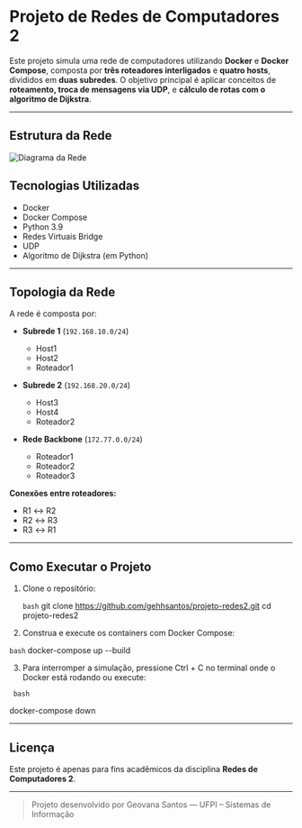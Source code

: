 # Projeto de Redes de Computadores 2

Este projeto simula uma rede de computadores utilizando **Docker** e **Docker Compose**, composta por **três roteadores interligados** e **quatro hosts**, divididos em **duas subredes**. O objetivo principal é aplicar conceitos de **roteamento, troca de mensagens via UDP**, e **cálculo de rotas com o algoritmo de Dijkstra**.

---

## Estrutura da Rede

![Diagrama da Rede](imgs/diagrama.png)


## Tecnologias Utilizadas

- Docker
- Docker Compose
- Python 3.9
- Redes Virtuais Bridge
- UDP
- Algoritmo de Dijkstra (em Python)

---

##  Topologia da Rede

A rede é composta por:

- **Subrede 1** (`192.168.10.0/24`)
  - Host1
  - Host2
  - Roteador1

- **Subrede 2** (`192.168.20.0/24`)
  - Host3
  - Host4
  - Roteador2

- **Rede Backbone** (`172.77.0.0/24`)
  - Roteador1
  - Roteador2
  - Roteador3

**Conexões entre roteadores:**
- R1 ↔ R2
- R2 ↔ R3
- R3 ↔ R1

---

## Como Executar o Projeto

1. Clone o repositório:

   ```bash```
   git clone https://github.com/gehhsantos/projeto-redes2.git
   cd projeto-redes2 

2. Construa e execute os containers com Docker Compose:

 ```bash```
docker-compose up --build

3. Para interromper a simulação, pressione Ctrl + C no terminal onde o Docker está rodando ou execute:

``` bash```

docker-compose down


---

## Licença

Este projeto é apenas para fins acadêmicos da disciplina **Redes de Computadores 2**.

---

> Projeto desenvolvido por Geovana Santos — UFPI – Sistemas de Informação


